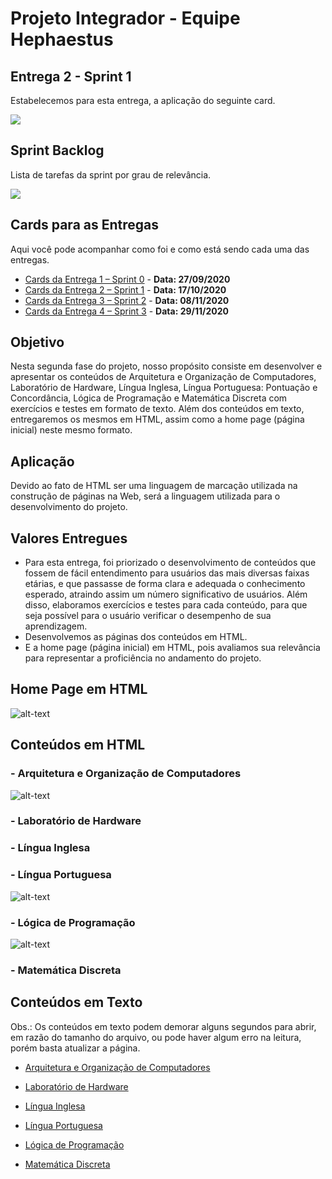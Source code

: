 # Projeto Integrador - Equipe Hephaestus

## Entrega 2 - Sprint 1 

Estabelecemos para esta entrega, a aplicação do seguinte card.

![](https://github.com/AndreSilva358/Hephaestus---Projeto-Integrador/blob/Sprint-1/Sprint%201/Card-2.png)

## Sprint Backlog

Lista de tarefas da sprint por grau de relevância.

![](https://github.com/AndreSilva358/Hephaestus---Projeto-Integrador/blob/Sprint-1/Sprint%201/sprints_backlog.002.jpeg)

## Cards para as Entregas

Aqui você pode acompanhar como foi e como está sendo cada uma das entregas.

- [Cards da Entrega 1 – Sprint 0]( https://github.com/AndreSilva358/Hephaestus---Projeto-Integrador/projects/2) - **Data: 27/09/2020**
- [Cards da Entrega 2 – Sprint 1]( https://github.com/AndreSilva358/Hephaestus---Projeto-Integrador/projects/1) - **Data: 17/10/2020**
- [Cards da Entrega 3 – Sprint 2]( https://github.com/AndreSilva358/Hephaestus---Projeto-Integrador/projects/3) - **Data: 08/11/2020**
- [Cards da Entrega 4 – Sprint 3](https://github.com/AndreSilva358/Hephaestus---Projeto-Integrador/projects/4) - **Data: 29/11/2020**

## Objetivo

Nesta segunda fase do projeto, nosso propósito consiste em desenvolver e apresentar os conteúdos de Arquitetura e Organização de Computadores, Laboratório de Hardware, Língua Inglesa, Língua Portuguesa: Pontuação e Concordância, Lógica de Programação e Matemática Discreta com exercícios e testes em formato de texto. Além dos conteúdos em texto, entregaremos os mesmos em HTML, assim como a home page (página inicial) neste mesmo formato.

## Aplicação

Devido ao fato de HTML ser uma linguagem de marcação utilizada na construção de páginas na Web, será a linguagem utilizada para o desenvolvimento do projeto.

## Valores Entregues

- Para esta entrega, foi priorizado o desenvolvimento de conteúdos que fossem de fácil entendimento para usuários das mais diversas faixas etárias, e que passasse de forma clara e adequada o conhecimento esperado, atraindo assim um número significativo de usuários. Além disso, elaboramos exercícios e testes para cada conteúdo, para que seja possível para o usuário verificar o desempenho de sua aprendizagem.
- Desenvolvemos as páginas dos conteúdos em HTML.
- E a home page (página inicial) em HTML, pois avaliamos sua relevância para representar a proficiência no andamento do projeto.

## Home Page em HTML

![alt-text](https://github.com/AndreSilva358/Hephaestus---Projeto-Integrador/blob/Sprint-1/Sprint%201/teste.gif?raw=true)

## Conteúdos em HTML

### - Arquitetura e Organização de Computadores

![alt-text](https://github.com/AndreSilva358/Hephaestus---Projeto-Integrador/blob/Sprint-1/Sprint%201/arc_org_pag01.gif)

### - Laboratório de Hardware



### - Língua Inglesa



### - Língua Portuguesa

![alt-text](https://github.com/AndreSilva358/Hephaestus---Projeto-Integrador/blob/Sprint-1/Sprint%201/port_pag01.gif)

### - Lógica de Programação

![alt-text](https://github.com/AndreSilva358/Hephaestus---Projeto-Integrador/blob/Sprint-1/Sprint%201/algo_pag01.gif)

### - Matemática Discreta



## Conteúdos em Texto

Obs.: Os conteúdos em texto podem demorar alguns segundos para abrir, em razão do tamanho do arquivo, ou pode haver algum erro na leitura, porém basta atualizar a página.

- [Arquitetura e Organização de Computadores](https://github.com/AndreSilva358/Hephaestus---Projeto-Integrador/blob/Sprint-1/Sprint%201/Conte%C3%BAdos%20em%20texto/Arquitetura%20e%20Organiza%C3%A7%C3%A3o%20de%20Computadores.pdf)

- [Laboratório de Hardware](https://github.com/AndreSilva358/Hephaestus---Projeto-Integrador/blob/Sprint-1/Sprint%201/Conte%C3%BAdos%20em%20texto/Laborat%C3%B3rio%20de%20Hardware.pdf)

- [Língua Inglesa](https://github.com/AndreSilva358/Hephaestus---Projeto-Integrador/blob/Sprint-1/Sprint%201/Conte%C3%BAdos%20em%20texto/L%C3%ADngua%20Inglesa.pdf)

- [Língua Portuguesa](https://github.com/AndreSilva358/Hephaestus---Projeto-Integrador/blob/Sprint-1/Sprint%201/Conte%C3%BAdos%20em%20texto/L%C3%ADngua%20Portuguesa.pdf)

- [Lógica de Programação](https://github.com/AndreSilva358/Hephaestus---Projeto-Integrador/blob/Sprint-1/Sprint%201/Conte%C3%BAdos%20em%20texto/L%C3%B3gica%20de%20Programa%C3%A7%C3%A3o.pdf)

- [Matemática Discreta](https://github.com/AndreSilva358/Hephaestus---Projeto-Integrador/blob/Sprint-1/Sprint%201/Conte%C3%BAdos%20em%20texto/Matem%C3%A1tica%20Discreta.pdf)
